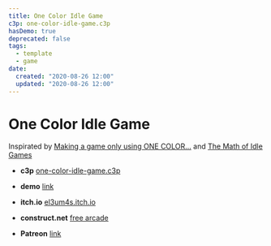 ```yaml
---
title: One Color Idle Game
c3p: one-color-idle-game.c3p
hasDemo: true
deprecated: false
tags:
  - template
  - game 
date:
  created: "2020-08-26 12:00"
  updated: "2020-08-26 12:00"
---
```


# One Color Idle Game

Inspirated by [Making a game only using ONE COLOR...](https://www.youtube.com/watch?v=5TO_GHShqEQ) and [The Math of Idle Games](https://gameanalytics.com/blog/idle-game-mathematics.html)


* **c3p** [one-color-idle-game.c3p](source/c3p/one-color-idle-game.c3p)
* **demo** [link](demo)

* **itch.io** [el3um4s.itch.io](https://el3um4s.itch.io/one-color-idle-game)
* **construct.net** [free arcade](https://www.construct.net/en/free-online-games/one-color-idle-game-17631/play)
* **Patreon** [link](https://patreon.com/el3um4s)
